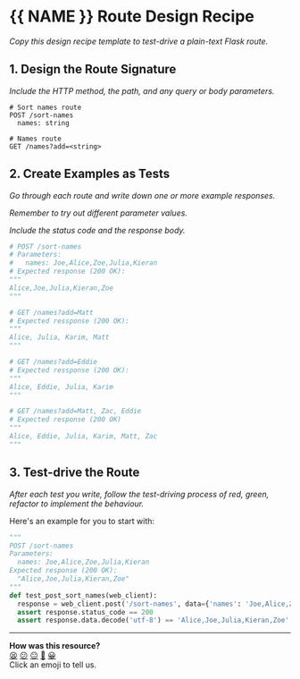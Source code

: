 # {{ NAME }} Route Design Recipe

_Copy this design recipe template to test-drive a plain-text Flask route._

## 1. Design the Route Signature

_Include the HTTP method, the path, and any query or body parameters._

```
# Sort names route
POST /sort-names
  names: string

# Names route
GET /names?add=<string>
```

## 2. Create Examples as Tests

_Go through each route and write down one or more example responses._

_Remember to try out different parameter values._

_Include the status code and the response body._

```python
# POST /sort-names
# Parameters:
#   names: Joe,Alice,Zoe,Julia,Kieran
# Expected response (200 OK):
"""
Alice,Joe,Julia,Kieran,Zoe
"""

# GET /names?add=Matt
# Expected ressponse (200 OK):
"""
Alice, Julia, Karim, Matt
"""

# GET /names?add=Eddie
# Expected ressponse (200 OK):
"""
Alice, Eddie, Julia, Karim
"""

# GET /names?add=Matt, Zac, Eddie
# Expected response (200 OK)
"""
Alice, Eddie, Julia, Karim, Matt, Zac
"""

```

## 3. Test-drive the Route

_After each test you write, follow the test-driving process of red, green, refactor to implement the behaviour._

Here's an example for you to start with:

```python
"""
POST /sort-names
Parameters:
  names: Joe,Alice,Zoe,Julia,Kieran
Expected response (200 OK):
  "Alice,Joe,Julia,Kieran,Zoe"
"""
def test_post_sort_names(web_client):
  response = web_client.post('/sort-names', data={'names': 'Joe,Alice,Zoe,Julia,Kieran'})
  assert response.status_code == 200
  assert response.data.decode('utf-8') == 'Alice,Joe,Julia,Kieran,Zoe'

```

<!-- BEGIN GENERATED SECTION DO NOT EDIT -->

---

**How was this resource?**  
[😫](https://airtable.com/shrUJ3t7KLMqVRFKR?prefill_Repository=makersacademy%2Fweb-applications-in-python&prefill_File=resources%2Fplain_route_recipe_template.md&prefill_Sentiment=😫) [😕](https://airtable.com/shrUJ3t7KLMqVRFKR?prefill_Repository=makersacademy%2Fweb-applications-in-python&prefill_File=resources%2Fplain_route_recipe_template.md&prefill_Sentiment=😕) [😐](https://airtable.com/shrUJ3t7KLMqVRFKR?prefill_Repository=makersacademy%2Fweb-applications-in-python&prefill_File=resources%2Fplain_route_recipe_template.md&prefill_Sentiment=😐) [🙂](https://airtable.com/shrUJ3t7KLMqVRFKR?prefill_Repository=makersacademy%2Fweb-applications-in-python&prefill_File=resources%2Fplain_route_recipe_template.md&prefill_Sentiment=🙂) [😀](https://airtable.com/shrUJ3t7KLMqVRFKR?prefill_Repository=makersacademy%2Fweb-applications-in-python&prefill_File=resources%2Fplain_route_recipe_template.md&prefill_Sentiment=😀)  
Click an emoji to tell us.

<!-- END GENERATED SECTION DO NOT EDIT -->
